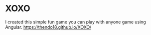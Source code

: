 # XOXO
I created this simple fun game you can play with anyone  game using Angular.
https://thendo18.github.io/XOXO/
